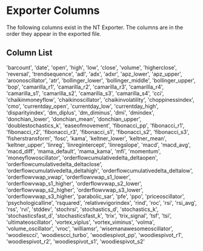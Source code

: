 # Exporter Columns

The following columns exist in the NT Exporter.  The columns are in the order they appear in the exported file.

## Column List

'barcount',
'date',
'open',
'high',
'low',
'close',
'volume',
'higherclose',
'reversal',
'trendsequence',
'adl',
'adx',
'adxr',
'apz_lower',
'apz_upper',
'aroonoscillator',
'atr',
'bollinger_lower',
'bollinger_middle',
'bollinger_upper',
'bop',
'camarilla_r1',
'camarilla_r2',
'camarilla_r3',
'camarilla_r4',
'camarilla_s1',
'camarilla_s2',
'camarilla_s3',
'camarilla_s4',
'cci',
'chaikinmoneyflow',
'chaikinoscillator',
'chaikinvolatility',
'choppinessindex',
'cmo',
'currentday_open',
'currentday_low',
'currentday_high',
'disparityindex',
'dm_diplus',
'dm_diminus',
'dmi',
'dmindex',
'donchian_lower',
'donchian_mean',
'donchian_upper',
'doublestochastics_k',
'easeofmovement',
'fibonacci_pp',
'fibonacci_r1',
'fibonacci_r2',
'fibonacci_r3',
'fibonacci_s1',
'fibonacci_s2',
'fibonacci_s3',
'fisherstransform',
'fosc',
'kama',
'keltner_lower',
'keltner_mean',
'keltner_upper',
'linreg',
'linregintercept',
'linregslope',
'macd',
'macd_avg',
'macd_diff',
'mama_default',
'mama_kama',
'mfi',
'momentum',
'moneyflowoscillator',
'orderflowcumulativedelta_deltaopen',
'orderflowcumulativedelta_deltaclose',
'orderflowcumulativedelta_deltahigh',
'orderflowcumulativedelta_deltalow',
'orderflowvwap_vwap',
'orderflowvwap_s1_lower',
'orderflowvwap_s1_higher',
'orderflowvwap_s2_lower',
'orderflowvwap_s2_higher',
'orderflowvwap_s3_lower',
'orderflowvwap_s3_higher',
'parabolic_sar',
'pfe',
'ppo',
'priceoscillator',
'psychologicalline',
'rsquared',
'relativevigorindex',
'rind',
'roc',
'rsi',
'rsi_avg',
'rss',
'rvi',
'stddev',
'stochrsi',
'stochastics_d',
'stochastics_k',
'stochasticsfast_d',
'stochasticsfast_k',
'trix',
'trix_signal',
'tsf',
'tsi',
'ultimateoscillator',
'vortex_viplus',
'vortex_viminus',
'volma',
'volume_oscillator',
'vroc',
'williamsr',
'wisemanawesomeoscillator',
'woodiescci',
'woodiescci_turbo',
'woodiespivot_pp',
'woodiespivot_r1',
'woodiespivot_r2',
'woodiespivot_s1',
'woodiespivot_s2'
